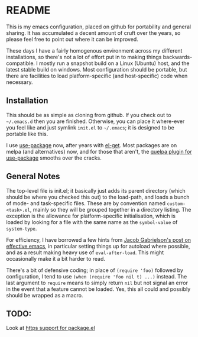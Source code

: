 README
======

This is my emacs configuration, placed on github for portability and
general sharing.  It has accumulated a decent amount of cruft over the
years, so please feel free to point out where it can be improved.

These days I have a fairly homogenous environment across my different
installations, so there's not a lot of effort put in to making things
backwards-compatible.  I mostly run a snapshot build on a Linux
(Ubuntu) host, and the latest stable build on windows.  Most
configuration should be portable, but there are facilities to load
platform-specific (and host-specific) code when necessary.

Installation
------------

This should be as simple as cloning from github.  If you check out to
`~/.emacs.d` then you are finished.  Otherwise, you can place it
where-ever you feel like and just symlink `init.el` to `~/.emacs`; it
is designed to be portable like this.

I use [use-package](https://github.com/jwiegley/use-package) now,
after years with [el-get](https://github.com/dimitri/el-get).  Most
packages are on melpa (and alternatives) now, and for those that
aren't, the
[quelpa plugin for use-package](https://github.com/quelpa/quelpa-use-package)
smooths over the cracks.

General Notes
-------------

The top-level file is init.el; it basically just adds its parent
directory (which should be where you checked this out) to the
load-path, and loads a bunch of mode- and task-specific files.  These
are by convention named `custom-<task>.el`, mainly so they will be
grouped together in a directory listing.  The exception is the
allowance for platform-specific initialisation, which is loaded by
looking for a file with the same name as the `symbol-value` of
`system-type`.

For efficiency, I have borrowed a few hints from
[Jacob Gabrielson's post on effective emacs](http://a-nickels-worth.blogspot.com/2007/11/effective-emacs.html),
in particular setting things up for autoload where possible, and as a
result making heavy use of `eval-after-load`.  This might occasionally
make it a bit harder to read.

There's a bit of defensive coding; in place of `(require 'foo)`
followed by configuration, I tend to use `(when (require 'foo nil t)
...)` instead.  The last argument to `require` means to simply return
`nil` but not signal an error in the event that a feature cannot be
loaded.  Yes, this all could and possibly should be wrapped as a
macro.

TODO:
-----

Look at
[https support for package.el](https://glyph.twistedmatrix.com/2015/11/editor-malware.html)
